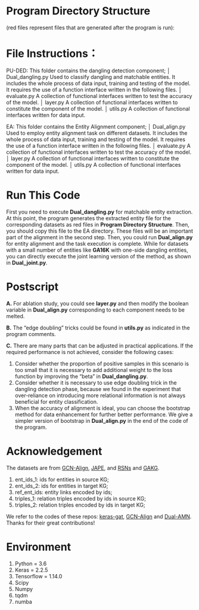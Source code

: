 # Program Directory Structure

 (red files represent files that are generated after the program is run):

# File Instructions：

PU-DED: This folder contains the dangling detection component;
	│  Dual_dangling.py
	Used to classify dangling and matchable entities. It includes the whole process of data input, training and testing of the model. It requires the use of a function interface written in the following files. 
	│  evaluate.py
	A collection of functional interfaces written to test the accuracy of the model.
	│  layer.py
	A collection of functional interfaces written to constitute the component of the model.
	│  utils.py
	A collection of functional interfaces written for data input.

EA: This folder contains the Entity Alignment component;
	│  Dual_align.py
	Used to employ entity alignment task on different datasets. It includes the whole process of data input, training and testing of the model. It requires the use of a function interface written in the following files. 
	│  evaluate.py
	A collection of functional interfaces written to test the accuracy of the model.
	│  layer.py
	A collection of functional interfaces written to constitute the component of the model.
	│  utils.py
	A collection of functional interfaces written for data input.

# Run This Code

First you need to execute **Dual_dangling.py** for matchable entity extraction. At this point, the program generates the extracted entity file for the corresponding datasets as red files in **Program Directory Structure**. Then, you should copy this file to the EA directory. These files will be an important part of the alignment in the second step. Then, you could run **Dual_align.py** for entity alignment and the task execution is complete. 
While for datasets with a small number of entities like **GA16K** with one-side dangling entities, you can directly execute the joint learning version of the method, as shown in **Dual_joint.py**.

# Postscript

**A.** For ablation study, you could see **layer.py** and then modify the boolean variable in **Dual_align.py** corresponding to each component needs to be melted. 

**B.** The “edge doubling” tricks could be found in **utils.py** as indicated in the program comments.

**C.** There are many parts that can be adjusted in practical applications. If the required performance is not achieved, consider the following cases:

1. Consider whether the proportion of positive samples in this scenario is too small that it is necessary to add additional weight to the loss function by improving the “beta” in **Dual_dangling.py**.
2. Consider whether it is necessary to use edge doubling trick in the dangling detection phase, because we found in the experiment that over-reliance on introducing more relational information is not always beneficial for entity classification.
3. When the accuracy of alignment is ideal, you can choose the bootstrap method for data enhancement for further better performance. We give a simpler version of bootstrap in **Dual_align.py** in the end of the code of the program.

# Acknowledgement

The datasets are from [GCN-Align](https://github.com/1049451037/GCN-Align), [JAPE](https://github.com/nju-websoft/JAPE), and [RSNs](https://github.com/nju-websoft/RSN) and [GAKG](https://github.com/davendw49/gakg). 

1. ent_ids_1: ids for entities in source KG;
2. ent_ids_2: ids for entities in target KG;
3. ref_ent_ids: entity links encoded by ids;
4. triples_1: relation triples encoded by ids in source KG;
5. triples_2: relation triples encoded by ids in target KG;

We refer to the codes of these repos: [keras-gat](https://github.com/danielegrattarola/keras-gat), [GCN-Align](https://github.com/1049451037/GCN-Align) and [Dual-AMN](https://github.com/MaoXinn/Dual-AMN). Thanks for their great contributions!

# Environment

1. Python = 3.6
2. Keras = 2.2.5
3. Tensorflow = 1.14.0
4. Scipy
5. Numpy
6. tqdm
7. numba

